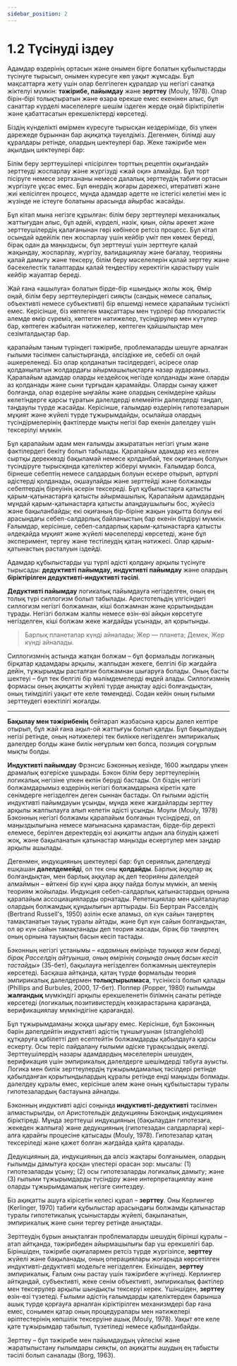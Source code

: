 ```yaml
---
sidebar_position: 2
---
```


# 1.2 Түсінуді іздеу

Адамдар өздерінің ортасын және онымен бірге болатын құбылыстарды түсінуге тырысып, онымен күресуге көп уақыт жұмсады. Бұл мақсаттарға жету үшін олар белгілеген құралдар үш негізгі санатқа жіктелуі мүмкін: **тәжірибе, пайымдау** және **зерттеу** (Mouly, 1978). Олар бірін-бірі толықтыратын және өзара ерекше емес екенінен алыс, бұл санаттар күрделі мәселелерге шешім іздеген жерде оңай біріктірілетін және қабаттасатын ерекшеліктерді көрсетеді.

Біздің күнделікті өмірмен күресуге тырысқан кездерімізде, біз үлкен дәрежеде бұрыннан бар ақиқатқа тәуелдіміз. Дегенмен, білімді ашу құралдары ретінде, олардың шектеулері бар. Жеке тәжірибе мен ақылдың шектеулері бар:

Білім беру зерттеушілері «пісірілген торттың рецептін оқығандай» зерттеуді жоспарлау және жүргізуді «жай оқи» алмайды. Бұл торт пісіруге немесе зертхананы немесе далалық зерттеудің табиғи ортасын жүргізуге ұқсас емес. Бұл өнердің жоғары дәрежесі, итеративті және жиі келісілген процесс, мұнда адамдар әдетте не істегісі келетіні мен іс жүзінде не істеуге болатыны арасында айырбас жасайды.

Бұл кітап мына негізге құрылған: білім беру зерттеулері механикалық жаттығудан алыс, бұл әдейі, күрделі, нәзік, қиын, ойлы әрекет және зерттеушілердің қалағанынан гөрі көбінесе ретсіз процесс. Бұл кітап осындай әдейілік пен жоспарлау үшін кейбір үміт пен көмек береді, бірақ одан да маңыздысы, бұл зерттеуші үшін зерттеуге қалай жақындау, жоспарлау, жүргізу, валидациялау және бағалау, теорияны қалай дамыту және тексеру, білім беру мәселелерін қалай зерттеу және бәсекелестік талаптарды қалай теңдестіру керектігін қарастыру үшін кейбір жауаптар береді.

Жай ғана «ашылуға» болатын бірде-бір «шындық» жолы жоқ. Өмір оңай, білім беру зерттеулеріндегі сияқты (сандық немесе сапалық, объективті немесе субъективті) бір өлшемді немесе қарапайым түсінікті емес. Керісінше, біз көптеген мақсаттары мен түрлері бар плюралистік әлемде өмір сүреміз, көптеген нәтижелер, түсіндірулер мен күтулер бар, көптеген жабылған нәтижелер, көптеген қайшылықтар мен сезімталдықтар бар.

қарапайым таным түріндегі тәжірибе, проблемаларды шешуге арналған ғылыми тәсілмен салыстырғанда, әлсіздікке ие, себебі ол оңай әшкереленеді. Біз олар қолданатын тәсілдердегі, әсіресе олар қолданылатын жолдардағы айырмашылықтарға назар аударамыз. Қарапайым адамдар оларды кездейсоқ негізде қолданады және оларды аз қолданады және сыни тұрғыдан қарамайды. Оларды сынау қажет болғанда, олар өздеріне ыңғайлы және олардың сенімдеріне қайшы келетіндерге қарсы тұратын дәлелдерді елемейтін дәлелдерді таңдап, таңдаулы түрде жасайды. Керісінше, ғалымдар өздерінің гипотезаларын мұқият және жүйелі түрде тұжырымдайды, осылайша олардың түсіндірмелерінің фактілерде мықты негізі бар екенін дәлелдеу үшін тексерілуі мүмкін.

Бұл қарапайым адам мен ғалымды ажырататын негізгі ұғым және фактілердегі бекіту болып табылады. Қарапайым адамдар кез келген сыртқы дереккөзді бақыламай немесе қолданбай, тек оқиғаның болуын түсіндіруге тырысқанда қателіктер жіберуі мүмкін. Ғалымдар болса, бірнеше себептің немесе салдардың болуын ескере отырып, әртүрлі әдістерді қолданады, оқшаулайды және зерттейді және болжамды себептердің біреуінің әсерін тексереді. Бұл құбылыстарға қатысты қарым-қатынастарға қатысты айырмашылық. Қарапайым адамдардың мұндай қарым-қатынастарға қатысты алаңдаушылығы бос, жүйесіз және бақыланбайды; екі оқиғаның бір-біріне жақын уақытта болуы екі арасындағы себеп-салдарлық байланыстың бар екенін білдіруі мүмкін. Ғалымдар, керісінше, себеп-салдарлық қарым-қатынастарға қатысты әлдеқайда мұқият және жүйелі мәселелерді көрсетеді, және бұл эксперимент, тергеу және тестілеудің қатаң нәтижесі. Олар қарым-қатынастың расталуын іздейді.

Адамдар құбылыстарды үш түрлі әдісті қолдану арқылы түсінуге тырысады: **дедуктивті пайымдау, индуктивті пайымдау** және олардың **біріктірілген дедуктивті-индуктивті тәсілі**.

**Дедуктивті пайымдау** логикалық пайымдауға негізделген, оның ең толық түрі силлогизм болып табылады. Аристотельдің үлгісіндегі силлогизм негізгі болжамнан, кіші болжамнан және қорытындыдан тұрады. Негізгі болжам жалпы немесе өзін-өзі айқын көрсетуге негізделген, кіші болжам жеке жағдайды ұсынады, ал қорытынды.

> Барлық планеталар күнді айналады;
> Жер — планета;
> Демек, Жер күнді айналады.

Силлогизмнің астында жатқан болжам – бұл формальды логиканың бірқатар қадамдары арқылы, жалпыдан жекеге, белгілі бір жағдайға дейін, тұжырымды расталған болжамнан шығаруға болады. Оның басты шектеуі – бұл тек белгілі бір мәлімдемелерді өңдей алады. Силлогизмнің формасы оның ақиқатты жүйелі түрде анықтау әдісі болғандықтан, оның тиімділігі уақыт өте келе төмендеді. Содан кейін оның ғылыми зерттеудегі өзектілігі жоғалды.

---

**Бақылау мен тәжірибенің** бейтарап жазбасына қарсы дәлел келтіре отырып, бұл жай ғана ақыл-ой жаттығуы болып қалды. Бұл бақылаудың негізі ретінде, оның нәтижелері тек билікке негізделген эмпирикалық дәлелдер болды және билік неғұрлым көп болса, позиция соғұрлым мықты болды.

**Индуктивті пайымдау** Фрэнсис Бэконның кезінде, 1600 жылдары үлкен драмалық өзгеріске ұшырады. Бэкон білім беру зерттеулерінің логикалық негізіне үлкен екпін беруді бастады. Ол біздің негізгі болжамдарымыз өздерінің негізгі болжамдарына кіретін қате сенімдерге негізделген деген сыннан бастады. Ол ғылыми әдістің индуктивті пайымдауын ұсынды, мұнда жеке жағдайларды зерттеу арқылы жалпылауға алып келетін әдісті ұсынды. Моули (Mouly, 1978) Бэконның негізгі болжамы қарапайым болғанын түсіндіреді, ол маңыздылығына немесе мағынасына қарамастан, бірде-бір деректі елемесе, берілген деректердің өзі ақиқатты алдын ала білудің қажеті жоқ, және бақыланатын қатынастар маңызды ескертулер мен заңдар арқылы ашылады.

Дегенмен, индукцияның шектеулері бар: бұл сериялық дәлелдеуді ешқашан **дәлелдемейді**, ол тек оны **қолдайды**. Барлық аққулар ақ болғандықтан, мен барлық аққулар ақ деп теорияны дәлелдей алмаймын – өйткені бір күні қара аққу пайда болуы мүмкін, ал менің теориям жойылады. Индукция себеп-салдарлық қатынастардың орнына қарапайым ассоциацияларды орнатады. Репетициялар мен қайталаулар олардың болжамдық құндылығын арттырады. Біз Бертран Расселдің (Bertrand Russell's, 1950) әзілін еске аламыз, ол күн сайын таңертең тамақтанатын тауық туралы айтады, және бұл күн сайын болғандықтан, ол әр күн сайын тамақтанады деп теория жасады, бірақ бір таңертең оның орнына тауықтың басын кесіп тастады.

Бэконның негізгі ұстанымы – *«адамның өмірінде тауыққа жем береді, бірақ Расселдің айтуынша, оның өмірінің соңында оның басын кесіп тастайды»* (35-бет), бақылауға негізделген болжамның шектеулерін көрсетеді. Басқаша айтқанда, қатаң түрде формальды теория эмпирикалық дәлелдермен **толықтырылмаса**, түсініксіз болып қалады (Phillips and Burbules, 2000, 17-бет). Поппер (Popper, 1980) ғылымды **жалғандық** мүмкіндігі арқылы ерекшеленетін білімнің санаты ретінде көрсетеді (логикалық позитивистердің көзқарастарына қарағанда, верификациялау мүмкіндігіне қарағанда).

Бұл тұжырымдаманы жоққа шығару емес. Керісінше, бұл Бэконның бәрін дәлелдейтін индуктивті әдістің тұншығуынан (stranglehold) құтқаруға қабілетті деп есептейтін болжамдарды қабылдауға қарсы ескерту. Осы теріс пайдалану ғылыми әдіске тұрақсыздық әкелді. Зерттеушілердің назары адамдардың мәселелерін шешуден, верификация үшін эмпирикалық дәлелдерге шешімдерді табуға ауысты. Логика мен билік зерттеулердің тұжырымдамалық тәсілдері ретінде қабылданған қорытындылардың құралы ретінде енді маңызды болмады.
дәлелдеу құралы емес, керісінше әлем және оның құбылыстары туралы гипотезалардың бастауына айналды.

Бэконның индуктивті әдісі соңында **индуктивті-дедуктивті** тәсілмен алмастырылды, ол Аристотельдік дедукцияны Бэкондық индукциямен біріктіреді. Мұнда зерттеуші индукцияның (бақылаудан гипотезаға, жекеден жалпыға) және дедукцияның (гипотезадан салдарларға) кері-алға қарайғы процесіне қатысады (Mouly, 1978). Гипотезалар қатаң тексеріледі және қажет болған жағдайда қайта қаралады.

Дедукцияның да, индукцияның да әлсіз жақтары болғанымен, олардың ғылымды дамытуға қосқан үлестері орасан зор: мысалы: (1) гипотезаларды ұсыну; (2) осы гипотезаларды логикалық дамыту; және (3) ғылыми тұжырымдарды түсіндіру және интерпретациялау және оларды тұжырымдамалық негізге синтездеу.

Біз ақиқатты ашуға кірісетін келесі құрал – **зерттеу**. Оны Керлингер (Kerlinger, 1970) табиғи құбылыстар арасындағы болжамды қатынастар туралы гипотетикалық ұсыныстарды жүйелі, бақыланатын, эмпирикалық және сыни тергеу ретінде анықтады.

Зерттеудің бұрын анықталған проблемаларды шешудің бірінші құралы – атап айтқанда, тәжірибеден айырмашылығы бар үш ерекшелігі бар. Біріншіден, тәжірибе оқиғалармен ретсіз түрде жүргізілсе, **зерттеу** жүйелі және бақыланады, оның операциялары жоғарыда көрсетілген индуктивті-дедуктивті модельге негізделген. Екіншіден, **зерттеу** эмпирикалық. Ғалым оны растау үшін тәжірибеге жүгінеді. Керлингер айтқандай, субъективті, жеке сенім объективті, эмпирикалық фактілер мен тексерулер арқылы шындықты тексеруі керек. Үшіншіден, **зерттеу** өзін-өзі түзетеді. Ғылыми әдістің ғалымдарды қателіктерден барынша ашық түрде қорғауға арналған кіріктірілген механизмдері бар ғана емес, сонымен қатар оның процедуралары мен нәтижелері әріптестерінің көпшілік тексеруіне ашық (Mouly, 1978). Уақыт өте келе қате тұжырымдар табылып, түзетіледі немесе қабылданбайды.

Зерттеу – бұл тәжірибе мен пайымдаудың үйлесімі және жаратылыстану ғылымдары сияқты, ол ақиқатты ашудың ең табысты тәсілі болып саналады (Borg, 1963).